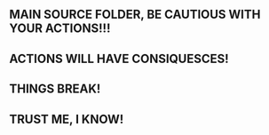 ## MAIN SOURCE FOLDER, BE CAUTIOUS WITH YOUR ACTIONS!!!
## ACTIONS WILL HAVE CONSIQUESCES!
## THINGS BREAK! 
## TRUST ME, I KNOW!